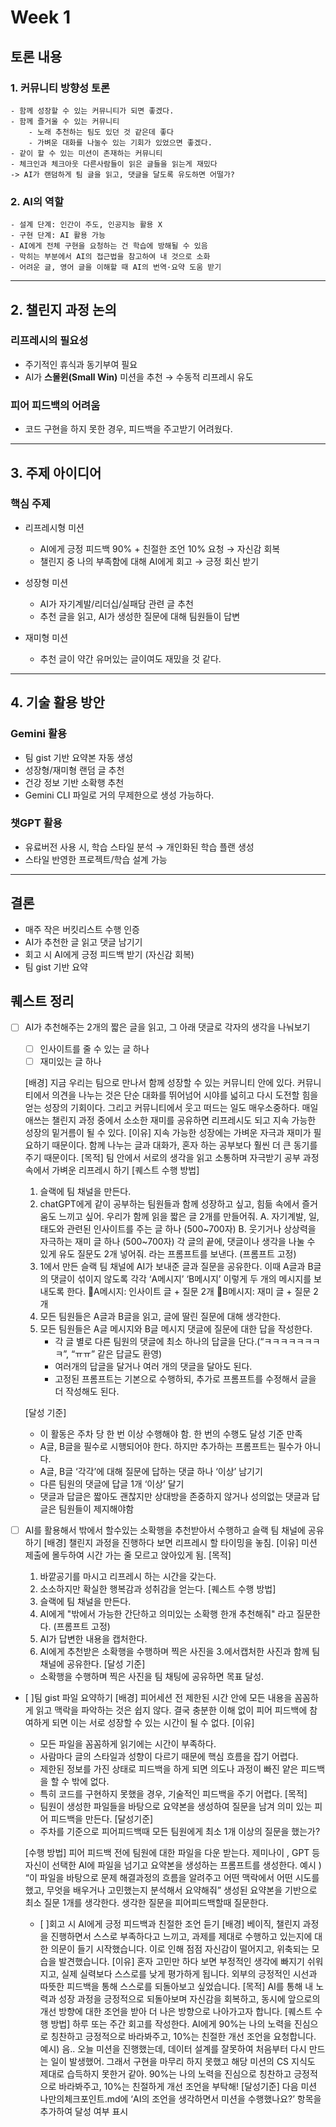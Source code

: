 # Week 1 

## 토론 내용
### 1. 커뮤니티 방향성 토론

    - 함께 성장할 수 있는 커뮤니티가 되면 좋겠다. 
    - 함께 즐거울 수 있는 커뮤니티 
        - 노래 추천하는 팀도 있던 것 같은데 좋다
        - 가벼운 대화를 나눌수 있는 기회가 있었으면 좋겠다.
    - 같이 할 수 있는 미션이 존재하는 커뮤니티
    - 체크인과 체크아웃 다른사람들이 읽은 글들을 읽는게 재밌다
    -> AI가 랜덤하게 팀 글을 읽고, 댓글을 달도록 유도하면 어떨가?

### 2. AI의 역할
    - 설계 단계: 인간이 주도, 인공지능 활용 X
    - 구현 단계: AI 활용 가능  
    - AI에게 전체 구현을 요청하는 건 학습에 방해될 수 있음
    - 막히는 부분에서 AI의 접근법을 참고하여 내 것으로 소화
    - 어려운 글, 영어 글을 이해할 때 AI의 번역·요약 도움 받기

---

## 2. 챌린지 과정 논의

### 리프레시의 필요성
- 주기적인 휴식과 동기부여 필요
- AI가 **스몰윈(Small Win)** 미션을 추천 → 수동적 리프레시 유도

### 피어 피드백의 어려움
- 코드 구현을 하지 못한 경우, 피드백을 주고받기 어려웠다.

---

## 3. 주제 아이디어

### 핵심 주제
- 리프레시형 미션 
    - AI에게 긍정 피드백 90% + 친절한 조언 10% 요청 → 자신감 회복
    - 챌린지 중 나의 부족함에 대해 AI에게 회고 → 긍정 회신 받기

- 성장형 미션
    - AI가 자기계발/리더십/실패담 관련 글 추천
    - 추천 글을 읽고, AI가 생성한 질문에 대해 팀원들이 답변

- 재미형 미션
    -  추천 글이 약간 유머있는 글이여도 재밌을 것 같다.

---

## 4. 기술 활용 방안

### Gemini 활용
- 팀 gist 기반 요약본 자동 생성
- 성장형/재미형 랜덤 글 추천
- 건강 정보 기반 소확행 추천
- Gemini CLI 파일로 거의 무제한으로 생성 가능하다.

### 챗GPT 활용
- 유료버전 사용 시, 학습 스타일 분석 → 개인화된 학습 플랜 생성
- 스타일 반영한 프로젝트/학습 설계 가능

---

## 결론 

- 매주 작은 버킷리스트 수행 인증
- AI가 추천한 글 읽고 댓글 남기기
- 회고 시 AI에게 긍정 피드백 받기 (자신감 회복)
- 팀 gist 기반 요약

## 퀘스트 정리 

- [ ] AI가 추천해주는 2개의 짧은 글을 읽고, 그 아래  댓글로 각자의 생각을 나눠보기
    - [ ] 인사이트를 줄 수 있는 글 하나
    - [ ] 재미있는 글 하나

    [배경] 
    지금 우리는 팀으로 만나서 함께 성장할 수 있는 커뮤니티 안에 있다. 커뮤니티에서 의견을 나누는 것은 단순 대화를 뛰어넘어 시야를 넓히고 다시 도전할 힘을 얻는 성장의 기회이다. 
    그리고 커뮤니티에서 웃고 떠드는 일도 매우소중하다. 매일 애쓰는 챌린지 과정 중에서 소소한 재미를 공유하면 리프레시도 되고 지속 가능한 성장의 밑거름이 될 수 있다.
    [이유]
    지속 가능한 성장에는 가벼운 자극과 재미가 필요하기 때문이다.
    함께 나누는 글과 대화가, 혼자 하는 공부보다 훨씬 더 큰 동기를 주기 때문이다.
    [목적]
    팀 안에서 서로의 생각을 읽고 소통하며 자극받기
    공부 과정 속에서 가벼운 리프레시 하기
    [퀘스트 수행 방법]
    1. 슬랙에 팀 채널을 만든다.
    2. chatGPT에게 같이 공부하는 팀원들과 함께 성장하고 싶고, 힘듦 속에서 즐거움도 느끼고 싶어. 우리가 함께 읽을 짧은 글 2개를 만들어줘. 
    A. 자기계발, 일, 태도와 관련된 인사이트를 주는 글 하나 (500~700자) 
    B. 웃기거나 상상력을 자극하는 재미 글 하나 (500~700자) 
    각 글의 끝에, 댓글이나 생각을 나눌 수 있게 유도 질문도 2개 넣어줘. 
    라는 프롬프트를 보낸다. (프롬프트 고정)
    3. 1에서 만든 슬랙 팀 채널에 AI가 보내준 글과 질문을 공유한다. 이때 A글과 B글의 댓글이 섞이지 않도록 각각 ‘A메시지’ ‘B메시지’ 이렇게 두 개의 메시지를 보내도록 한다. 
    🔹A메시지: 인사이트 글 + 질문 2개
    🔹B메시지: 재미 글 + 질문 2개
    4. 모든 팀원들은 A글과 B글을 읽고, 글에 딸린 질문에 대해 생각한다.
    5. 모든 팀원들은 A글 메시지와 B글 메시지 댓글에 질문에 대한 답을 작성한다.
        - 각 글 별로 다른 팀원의 댓글에 최소 하나의 답글을 단다.(“ㅋㅋㅋㅋㅋㅋㅋㅋ”, “ㅠㅠ” 같은 답글도 환영)
        - 여러개의 답글을 달거나 여러 개의 댓글을 달아도 된다.
        - 고정된 프롬프트는 기본으로 수행하되, 추가로 프롬프트를 수정해서 글을 더 작성해도 된다.

    [달성 기준] 
    - 이 활동은 주차 당 한 번 이상 수행해야 함. 한 번의 수행도 달성 기준 만족
    - A글, B글을 필수로 시행되어야 한다. 하지만 추가하는 프롬프트는 필수가 아니다.
    - A글, B글 ‘각각’에 대해 질문에 답하는 댓글 하나 ‘이상’ 남기기
    - 다른 팀원의 댓글에 답글 1개 ‘이상’ 달기
    - 댓글과 답글은 짧아도 괜찮지만 상대방을 존중하지 않거나 성의없는 댓글과 답글은 팀원들이 제지해야함


- [ ] AI를 활용해서 밖에서 할수있는 소확행을 추천받아서 수행하고 슬랙 팀 채널에 공유하기
	[배경] 챌린지 과정을 진행하다 보면 리프레시 할 타이밍을 놓침.
    [이유] 미션 제출에 몰두하여 시간 가는 줄 모르고 앉아있게 됨.
    [목적] 
    1. 바깥공기를 마시고 리프레시 하는 시간을 갖는다.
    2. 소소하지만 확실한 행복감과 성취감을 얻는다.
    [퀘스트 수행 방법]
    1. 슬랙에 팀 채널을 만든다.
    2. AI에게 "밖에서 가능한 간단하고 의미있는 소확행 한개 추천해줘" 라고 질문한다. (프롬프트 고정)
    4. AI가 답변한 내용을 캡처한다.
    5. AI에게 추천받은 소확행을 수행하며 찍은 사진을 3.에서캡처한 사진과 함께 팀 채널에 공유한다.
    [달성 기준]
    - 소확행을 수행하며 찍은 사진을 팀 채팅에 공유하면 목표 달성.
- [ ]팀 gist 파일 요약하기
	[배경] 
    피어세션 전 제한된 시간 안에 모든 내용을 꼼꼼하게 읽고 맥락을 파악하는 것은 쉽지 않다. 결국 충분한 이해 없이 피어 피드백에 참여하게 되면 이는 서로 성장할 수 있는 시간이 될 수 없다.
	[이유] 
    - 모든 파일을 꼼꼼하게 읽기에는 시간이 부족하다.
    - 사람마다 글의 스타일과 성향이 다르기 때문에 핵심 흐름을 잡기 어렵다.
    - 제한된 정보를 가진 상태로 피드백을 하게 되면 의도나 과정이 빠진 얕은 피드백을 할 수 밖에 없다.
    - 특히 코드를 구현하지 못했을 경우,  기술적인 피드백을 주기 어렵다.
    [목적] 
    - 팀원이 생성한 파일들을 바탕으로 요약본을 생성하여 질문을 남겨 의미 있는 피어 피드백을 만든다. 
    [달성기준]
    - 주차를 기준으로 피어피드백때 모든 팀원에게 최소 1개 이상의 질문을 했는가?
      
    [수행 방법]
    피어 피드백 전에 팀원에 대한 파일을 다운 받는다.
    제미나이 , GPT 등 자신이 선택한 AI에 파일을 넘기고 요약본을 생성하는 프롬프트를 생성한다. 
        예시 ) “이 파일을 바탕으로 문제 해결과정의 흐름을 알려주고 어떤 맥락에서 어떤 시도를 했고, 무엇을 배우거나 고민했는지 분석해서 요약해줘”
    생성된 요약본을 기반으로 최소 질문 1개를 생각한다.
    생각한 질문을 피어피드백할때 질문한다. 
    - [ ]회고 시 AI에게 긍정 피드백과 친절한 조언 듣기
    [배경] 
        베이직, 챌린지 과정을 진행하면서 스스로 부족하다고 느끼고, 과제를 제대로 수행하고 있는지에 대한 의문이 들기 시작했습니다. 이로 인해 점점 자신감이 떨어지고, 위축되는 모습을 발견했습니다. 
        [이유] 
        혼자 고민만 하다 보면 부정적인 생각에 빠지기 쉬워지고, 실제 실력보다 스스로를 낮게 평가하게 됩니다. 외부의 긍정적인 시선과 따뜻한 피드백을 통해 스스로를 되돌아보고 싶었습니다.
        [목적] 
        AI를 통해 내 노력과 성장 과정을 긍정적으로 되돌아보며 자신감을 회복하고, 동시에 앞으로의 개선 방향에 대한 조언을 받아 더 나은 방향으로 나아가고자 합니다.
    [퀘스트 수행 방법] 
        하루 또는 주간 회고를 작성한다.
        AI에게 90%는 나의 노력을 진심으로 칭찬하고 긍정적으로 바라봐주고, 10%는 친절한 개선 조언을 요청합니다.
        예시) 음.. 오늘 미션을 진행했는데, 데이터 설계를 잘못하여 처음부터 다시 만드는 일이 발생했어. 그래서 구현을 마무리 하지 못했고 해당 미션의 CS 지식도 제대로 습득하지 못한거 같아. 90%는 나의 노력을 진심으로 칭찬하고 긍정적으로 바라봐주고, 10%는 친절하게 개선 조언을 부탁해!
    [달성기준]
        다음 미션 나만의체크포인트.md에 ‘AI의 조언을 생각하면서 미션을 수행했나요?’ 항목을 추가하여 달성 여부 표시


